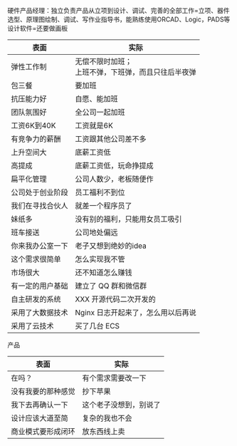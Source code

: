 硬件产品经理：独立负责产品从立项到设计、调试、完善的全部工作=立项、器件选型、原理图绘制、调试、写作业指导书，能熟练使用ORCAD、Logic，PADS等设计软件=还要做画板


表面|实际
---|---
弹性工作制|无偿不限时加班；<br>上班不弹，下班弹，而且只往后半夜弹
包三餐|要加班
抗压能力好|自愿、能加班
团队氛围好|全公司一起加班
工资6K到40K|工资就是6K
有竞争力的薪酬|工资跟其他公司差不多
上升空间大|底薪工资低
高提成|底薪工资低，玩命挣提成
扁平化管理|公司人数少，老板随便作
公司处于创业阶段|员工福利不到位
我们在寻找合伙人|就差一个程序员了
妹纸多|没有别的福利，只能用女员工吸引
班车接送|公司地处偏远
你来我办公室一下|老子又想到绝妙的idea
这个需求很简单|怎么实现我不管
市场很大|还不知道怎么赚钱
有一定的用户基础|建立了 QQ 群和微信群
自主研发的系统|XXX 开源代码二次开发的
采用了大数据技术|Nginx 日志开起来了，怎么用以后再说
采用了云技术|买了几台 ECS




产品

表面|实际
---|---
在吗？|有个需求需要改一下
没有我要的那种感觉|抄下苹果
我下去再确认一下|这个老子没想到，别说了
设计应该大道至简|复杂的我也不会
商业模式要形成闭环|放东西线上卖